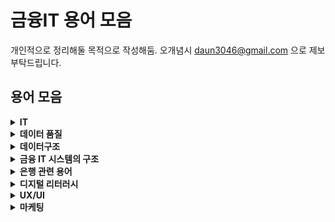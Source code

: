 # 금융IT 용어 모음
개인적으로 정리해둘 목적으로 작성해둠. 오개념시 daun3046@gmail.com 으로 제보 부탁드립니다.

## 용어 모음
<details>
<summary><b>IT</b></summary>
<ul>
  <li><b>ITSM(IT Service Management)</b> : IT 서비스 관리. 원활한 고객 지향 IT 서비스를 제공하고 지원하는 정책, 프로세스 및 절차</li>
  <li><b>EoS(End of Service)</b> : 더 이상 제품을 팔지 않거나 서비스 지원이 종료되는 것</li>
  <li><b>OSMU(One Source Multi Use)</b> : 하나의 단일 소스로 여러 디바이스에서 호환되는 것</li>
</ul>
</details>
<details>
<summary><b>데이터 품질</b></summary>
<ul>
  <li><b>BIS비율</b> : 은행의 건전성 비율</li>
  <li><b>CTQ</b> : 핵심품질항목</li>
  <li><b>DA</b> : 데이터 분석 설계자</li>
  <li><b>DBA</b> : 데이터베이스 관리자</li>
  <li><b>ERD</b> : 개체-관계 모델</li>
  <li><b>ITO</b> : IT Outsourcing</li>
  <li><b>OLAP</b> : 요약 데이터를 쿼리, 추출 및 연구하는 데이터베이스 분석 기술</li>
  <li><b>OLTP</b> : 온라인 트랜잭션 처리</li>
  <li><b>SLA</b> : 서비스 수준 협약</li>
</ul>
</details>

<details>
<summary><b>데이터구조</b></summary>
<ul>
  <li><b>데이터 모델링</b> : 다양한 이해 관계자가 조직 데이터에 대한 통합된 뷰를 생성하는 데 도움이 되는 시각적 표현 또는 청사진을 만드는 프로세스</li>
  <li><b>개념모델</b> : 데이터 모델의 첫 단계. 고객의 요구사항을 수집, 분석해 전체적인 모양을 결정지음</li>
  <li><b>논리모델</b> : 개념모델보다 보다 정교함. 더</li>
  <li><b>물리모델</b> : 논리적 모델을 특정 DB로 설계함으로써 데이터를 저장할 수 있는 물리적인 스키마. 설계된 논리 데이터 모델의 개체명, 속성명, 데이터 형태, 길이, 영역값, 실제 저장 공간, 분산, 저장 방법 등 고려</li>
  <li><b>데이터마트</b> : 하나의 데이터 팀, 커뮤니티 또는 사업부(예: 마케팅 또는 엔지니어링 부서)에 따른 특정 요구 사항을 충족하도록 설계된 테이블 세트가 포함된 큐레이션 데이터베이스 
  </li>
</ul>
</details>

<details>
<summary><b>금융 IT 시스템의 구조</b></summary>
<ul>
  <li><b>계정계</b> : </li>
  <li><b>정보계</b> : </li>
  <li><b>대외계</b> : </li>
  <li><b>채널계</b> : </li>
  <li><b>운영계</b> : </li>
  <li><b>기간계</b> : </li>
</ul>
</details>

<details>
<summary><b>은행 관련 용어</b></summary>
<ul>
  <li><b>저축은행</b> : 상호저축은행을 일반적으로 일컫는 말. 허나 저축은행은 주식회사이므로 상호금융도 아니고 은행도 아니다! 농협의 경우 농협상호금융=지농 이며 저축은행은 포함하지 않는다.</li>
  <li><b>상호금융</b> : 협동조합의 구성원인 조합원 간에 상호간의 자금의 순환을 통해 자금의 부족과 잉여를 해당 지역 내에서 자체적으로 해결하려는 상호부조(다수의 개인 또는 집단이 공동의 목표를 달성하기 위해 함께 행동하면서 성립되는 사회적 관계)적인 금융</li>
  
|명칭|설명|
|:---:|-----|
|1금융권과 2금융권|각각 경제학에서의 통화기관(요구불예금 비중 高)과 비통화기관(요구불예금 비중 低)이라 칭함. 예외적으로 한국산업은행과 한국수출입은행은 은행이지만 정책금융기관으로 통화창출능력이 거의 없기 때문에 비통화금융기관으로 분류됨|
|비은행예금취급기관|은행이 아닌 금융기관|
|상호금융|비은행예금취급기관은행법의 적용을 받지 않으며 중앙은행의 규제를 받지 않음. 일반적인 2금융권으로 농축협, 신협, 수협, 산림조합, 새마을금고가 있음.|
|저축은행|상호저축은행을 일반적으로 일컫는 말. 허나 저축은행은 주식회사이므로 상호금융도 아니고 은행도 아니다! 농협의 경우 농협상호금융(=지농)이며 저축은행은 포함하지 않음.|
|NH저축은행|'11년 삼화저축은행을 우리금융지주가 인수하여 우리금융저축은행으로 출범 → '12년 솔로몬저축은행 영업정지로 P&A 방식으로 흡수합병 → '14년 우리투자증권, 우리아비바생명과 함께 농협금융지주에 매각되면서 NH저축은행으로 사명 변경|
|농협상호금융|지역농협. 농협금융지주 산하 X 중앙회 관할 X|
|농협중앙회|각 단위조합들을 대표하는 기관으로 단위조합의 경제사업과 신용사업, 운영 등을 지도감독하고 단위조합에 대한 자금지원이나 지급결제 지원 등 중앙은행의 역할을 함. 상호금융부서는 전국 농협의 금융업무 지도 및 지원, 지역농축협에서 가지고 있는 여유자금의 운용 등의 업무를 맡음. 협동조합 X|

  <li><b>CBDC(Central Bank Digital Currency)</b> : 중앙은행 디지털화폐</li>
  <li><b>ISA(개인종합자산관리계좌)</b> : 정부차원에서 시행하는 저금리, 고령화 시대에 노후대비 및 국민의 장기 재산형성을 지원하기 위한 세제혜택 상품으로 전 금융기관 1인 1계좌만 개설이 가능하며 원금손실이 가능하고 예금자보호법으로 보호받지 않는 금융상품/li>
  <li><b>RPA(Robotic Process Automation)</b> : 로봇 프로세스 자동화. 반복적인 작업을 소프트웨어 로봇이 수행하는 것</li>
  <li><b>대안신용평가 모형</b> : 비금융 정보를 활용하여 금융 소외계층도 금융 서비스 혜택을 받을 수 있도록 하는 것</li>
  <li><b>데이터바우처</b> : 수요기업에게 필요한 데이터 또는 가공서비스를 지정된 공급기업으로부터 제공 받을 수 있는 '바우처' 형식으로 데이터 활용을 지원하는 사업. (참고사이트: https://kdata.or.kr/datavoucher/index.do)</li>
  <li><b>상각</b> : 오랜 기간에 걸쳐 대출 상환금을 분산하는 것. 특정 기간에 걸쳐 대출 또는 무형자산의 가치를 점진적으로 감소시키는 데 사용되는 전략</li>
  <li><b>대손상각</b> : 貸損償却. 채권에 대한 회수불능. 외상매출금, 받을어음 등의 매출채권 및 기타의 대여금 등 채권의 일부 또는 전부가 회수 불능이 되었을 때와 기말에 대손을 예상하였을 때 이것을 영업비용으로 계상해 털어내는 것. 외상 거래로 운영되는 기업에서 흔히 발생함.</li>
  <li><b>대위변제</b> : 代位辨濟, subrogation. 채무자가 아닌 다른 사람(제3자 또는 공동채무자 등)이 채무자 대신 채무를 변제하고 구상권을 취득함으로써 채권자의 채권이 그 사람에게로 넘어가는 것</li>
  <li><b>자점감사</b> : 특정 조직이나 기업에 소속된 자가 법령 또는 내규 등에 의해 실시하는 감사</li>
  <li><b>SR</b> : Service Request. 서비스 요청. 기존 구축된 시스템에서 새로 서비스 요청(과제)하는 것.</li>
  <li><b>AML</b> : Anti-Money Laundering. 자금세탁행위를 차단하기 위한 관리 체계</li>
  <li><b>CPC</b> : Central Point of Contact. 은행 등 금융회사에 대한 금융당국의 자료 요청을 통합적으로 관리하는 시스템</li>
  <li><b> </b> : </li>
</ul>
</details>

<details>
<summary><b>디지털 리터러시</b></summary>
<ul>
  <li><b>디지털 리터러시</b> : 디지털 문해력. 디지털 플랫폼의 다양한 미디어를 접하면서 명확한 정보를 찾고, 평가하고, 조합하는 개인의 능력</li>
</ul>
</details>

<details>
<summary><b>UX/UI</b></summary>
<ul>
  <li><b>Seamless</b> : a. 매끈한</li>
  
|분야|설명|예시|
|:---:|-----|---|
|게임|맵이 이어져 있어 맵과 맵 사이 이동 시 로딩이 필요 없는 상태|오픈월드 게임|
|제조|① 일체형 디자인 ② 자동차의 기능과 탑승자 간의 연결이 매끄러운 것|커넥티드카 기능|
|IT|고객이 서비스를 이용하는 데에 seam(이음새, 끊김)이 없는 짧고 직관적인 접근 환경|app의 인터페이스 업그레이드|

</ul>
</details>


<details>
<summary><b>마케팅</b></summary>
<ul>
  <li><b>태그매니저</b> : 구글 태그 매니저</li>
  
  |명칭|의미|
  |:---:|-----|
  |태그(tag)|페이지에 추가 된 코드(일반적으로 자바 스크립트)의 '스니펫'|
  |트리거(triggers)|태그가 어떤 곳에서 언제 실행되어야 하는지 정의|
  |변수(variables)|태그 및 트리거에 의해 사용되어지는 정보를 받거나 저장하는 데 사용|
  
  <li><b>DM(Direct Mail Advertising)</b> : 고객에게 직접 홍보물을 발송하여 광고하는 마케팅</li>
</ul>
</details>
